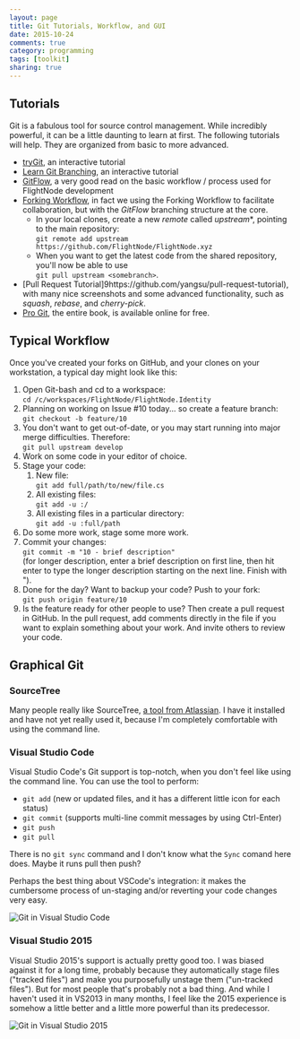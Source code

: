 ```yaml
---
layout: page
title: Git Tutorials, Workflow, and GUI
date: 2015-10-24
comments: true
category: programming
tags: [toolkit]
sharing: true
---
```


## Tutorials

Git is a fabulous tool for source control management. While incredibly powerful, 
it can be a little daunting to learn at first. The following tutorials will
help. They are organized from basic to more advanced.

* [tryGit](https://try.github.io/levels/1/challenges/1), an interactive tutorial
* [Learn Git Branching](http://pcottle.github.io/learnGitBranching/), an interactive tutorial
* [GitFlow](https://www.atlassian.com/git/tutorials/comparing-workflows/gitflow-workflow), a very 
  good read on the basic workflow / process used for FlightNode development
* [Forking Workflow](https://www.atlassian.com/git/tutorials/comparing-workflows/forking-workflow),
  in fact we using the Forking Workflow to facilitate collaboration, but with the
  *GitFlow* branching structure at the core.
  * In your local clones, create a new *remote* called *upstream**, pointing to the
    main repository: <br> `git remote add upstream https://github.com/FlightNode/FlightNode.xyz`
  * When you want to get the latest code from the shared repository, you'll now
    be able to use <br> `git pull upstream <somebranch>`.
* [Pull Request Tutorial]9https://github.com/yangsu/pull-request-tutorial), 
  with many nice screenshots and some advanced functionality, such as *squash*,
  *rebase*, and *cherry-pick*.
* [Pro Git](https://git-scm.com/book/en/v2), the entire book, is available online for free.

## Typical Workflow

Once you've created your forks on GitHub, and your clones on your workstation,
a typical day might look like this:

1. Open Git-bash and cd to a workspace: <br> `cd /c/workspaces/FlightNode/FlightNode.Identity`
1. Planning on working on Issue #10 today... so create a feature branch:
   <br> `git checkout -b feature/10`
1. You don't want to get out-of-date, or you may start running into major merge
   difficulties. Therefore: <br> `git pull upstream develop`
1. Work on some code in your editor of choice.
1. Stage your code:
   1. New file:<br> `git add full/path/to/new/file.cs`
   1. All existing files:<br> `git add -u :/`
   1. All existing files in a particular directory:<br> `git add -u :full/path`
1. Do some more work, stage some more work.
1. Commit your changes: <br> `git commit -m "10 - brief description"` 
   <br> (for longer description, enter a brief description on first line, 
   then hit enter to  type the longer description starting on the next line. 
   Finish with ").
1. Done for the day? Want to backup your code? Push to your fork: 
   <br> `git push origin feature/10`
1. Is the feature ready for other people to use? Then create a pull request
   in GitHub. In the pull request, add comments directly in the file
   if you want to explain something about your work. And invite others to 
   review your code.
   
## Graphical Git

### SourceTree
   
Many people really like SourceTree, [a tool from Atlassian](https://www.sourcetreeapp.com/). 
I have it installed and have not yet really used it, because I'm completely 
comfortable with using the command line.
   
### Visual Studio Code

Visual Studio Code's Git support is top-notch, when you don't feel like using
the command line. You can use the tool to perform:

* `git add` (new or updated files, and it has a different little icon for each status)
* `git commit` (supports multi-line commit messages by using Ctrl-Enter)
* `git push`
* `git pull`

There is no `git sync` command and I don't know what the `Sync` comand here does.
Maybe it runs pull then push?

Perhaps the best thing about VSCode's integration: it makes the cumbersome process
of un-staging and/or reverting your code changes very easy.

![Git in Visual Studio Code](http://flightnode.github.io/images/vscodeGit.png)

### Visual Studio 2015

Visual Studio 2015's support is actually pretty good too. I was biased against
it for a long time, probably because they automatically stage files ("tracked 
files") and make you purposefully unstage them ("un-tracked files"). But for 
most people that's probably not a bad thing. And while I haven't used it 
in VS2013 in many months, I feel like the 2015 experience is somehow a little
better and a little more powerful than its predecessor.

![Git in Visual Studio 2015](http://flightnode.github.io/images/vs2015Git.png)